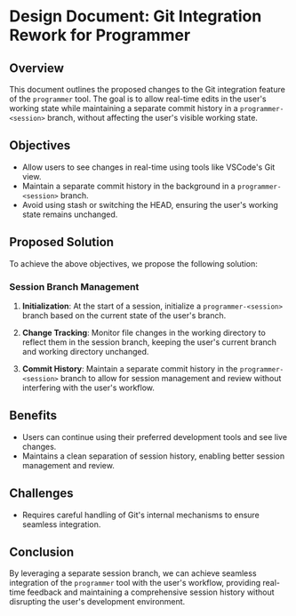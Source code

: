 # Design Document: Git Integration Rework for Programmer

## Overview
This document outlines the proposed changes to the Git integration feature of the `programmer` tool. The goal is to allow real-time edits in the user's working state while maintaining a separate commit history in a `programmer-<session>` branch, without affecting the user's visible working state.

## Objectives
- Allow users to see changes in real-time using tools like VSCode's Git view.
- Maintain a separate commit history in the background in a `programmer-<session>` branch.
- Avoid using stash or switching the HEAD, ensuring the user's working state remains unchanged.

## Proposed Solution
To achieve the above objectives, we propose the following solution:

### Session Branch Management
1. **Initialization**: At the start of a session, initialize a `programmer-<session>` branch based on the current state of the user's branch.

2. **Change Tracking**: Monitor file changes in the working directory to reflect them in the session branch, keeping the user's current branch and working directory unchanged.

3. **Commit History**: Maintain a separate commit history in the `programmer-<session>` branch to allow for session management and review without interfering with the user's workflow.

## Benefits
- Users can continue using their preferred development tools and see live changes.
- Maintains a clean separation of session history, enabling better session management and review.

## Challenges
- Requires careful handling of Git's internal mechanisms to ensure seamless integration.

## Conclusion
By leveraging a separate session branch, we can achieve seamless integration of the `programmer` tool with the user's workflow, providing real-time feedback and maintaining a comprehensive session history without disrupting the user's development environment.